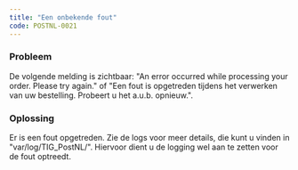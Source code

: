 ```yaml
---
title: "Een onbekende fout"
code: POSTNL-0021
---
```



<p><h3>Probleem</h3></p>
<p>De volgende melding is zichtbaar: "An error occurred while processing your order. Please try again." of "Een fout is opgetreden tijdens het verwerken van uw bestelling. Probeert u het a.u.b. opnieuw.".</p>
<p><h3>Oplossing</h3></p>
<p>Er is een fout opgetreden. Zie de logs voor meer details, die kunt u vinden in  "var/log/TIG_PostNL/". Hiervoor dient u de logging wel aan te zetten voor de fout optreedt.</p>
<p></p>
